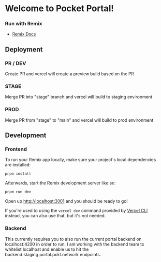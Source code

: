 # Welcome to Pocket Portal!

### Run with Remix

- [Remix Docs](https://remix.run/docs)

## Deployment

### PR / DEV

Create PR and vercel will create a preview build based on the PR

### STAGE

Merge PR into "stage" branch and vercel will build to staging environment

### PROD

Merge PR from "stage" to "main" and vercel will build to prod environment

## Development

### Frontend

To run your Remix app locally, make sure your project's local dependencies are installed:

```sh
pnpm install
```

Afterwards, start the Remix development server like so:

```sh
pnpm run dev
```

Open up [http://localhost:3001](http://localhost:3001) and you should be ready to go!

If you're used to using the `vercel dev` command provided by [Vercel CLI](https://vercel.com/cli) instead, you can also use that, but it's not needed.

### Backend

This currently requires you to also run the current portal backend on localhost:4200 in order to run. I am working with the backend team to whitelist localhost and enable us to hit the backend.staging.portal.pokt.network endpoints.
